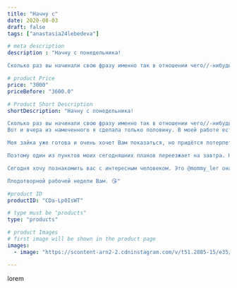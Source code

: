 ```yaml
---
title: "Начну с"
date: 2020-08-03
draft: false
tags: ["anastasia24lebedeva"]

# meta description
description : "Начну с понедельника!

Сколько раз вы начинали свою фразу именно так в отношении чего//-нибудь? Вот и я... Даже купила себе ежедневник и планинг, но что//-то по"

# product Price
price: "3000"
priceBefore: "3600.0"

# Product Short Description
shortDescription: "Начну с понедельника!

Сколько раз вы начинали свою фразу именно так в отношении чего//-нибудь? Вот и я... Даже купила себе ежедневник и планинг, но что//-то пока у меня не получается. Всегда есть большая переменная под названием ДЕТИ👨‍👩‍👧‍👦. Иногда приходится отодвигать свои дела на задний план, но я стараюсь все//-таки ставить галочки каждый вечер)
Вот и вчера из намеченного я сделала только половину. В моей работе есть ещё одна переменная //- это ПОГОДА. Не всегда получается сделать фотографии вовремя, например как вчера из//-за дождя.

Моя зайка уже готова и очень хочет Вам показаться, но придётся потерпеть😔

Поэтому один из пунктов моих сегодняшних планов переезжает на завтра. Надеюсь, что сегодня все облака разойдутся и я успею сделать несколько красивых кадров. 

Сегодня хочу познакомить вас с интересным человеком. Это @mommy_ler она ставит перед собой цели и всегда выполняет их в прямом эфире. Заходите на страничку Валерии и знакомьтесь с ней. Валерия научит вас идти к своим целям, что очень полезно вне зависимости от вашей деятельности. Получите заряд энергии и старайтесь выполнять свои планы и цели в указанный период) 

Плодотворной рабочей недели Вам. 😘"

#product ID
productID: "CDa-Lp0IsWT"

# type must be "products"
type: "products"

# product Images
# first image will be shown in the product page
images:
  - image: "https://scontent-arn2-2.cdninstagram.com/v/t51.2885-15/e35/117105804_183393206538288_6690561656237193689_n.jpg?se=7&tp=1&_nc_ht=scontent-arn2-2.cdninstagram.com&_nc_cat=100&_nc_ohc=T1ovwH3sP78AX8yjYUP&ccb=7-4&oh=8e4216792232a336b5033d4605b725af&oe=60838A64&ig_cache_key=MjM2NzQ3ODAzMzgzMjY1ODMyMw%3D%3D.2-ccb7-4"

---
```

lorem
